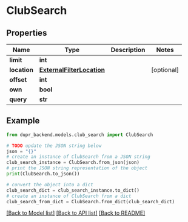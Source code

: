 # ClubSearch


## Properties

Name | Type | Description | Notes
------------ | ------------- | ------------- | -------------
**limit** | **int** |  | 
**location** | [**ExternalFilterLocation**](ExternalFilterLocation.md) |  | [optional] 
**offset** | **int** |  | 
**own** | **bool** |  | 
**query** | **str** |  | 

## Example

```python
from dupr_backend.models.club_search import ClubSearch

# TODO update the JSON string below
json = "{}"
# create an instance of ClubSearch from a JSON string
club_search_instance = ClubSearch.from_json(json)
# print the JSON string representation of the object
print(ClubSearch.to_json())

# convert the object into a dict
club_search_dict = club_search_instance.to_dict()
# create an instance of ClubSearch from a dict
club_search_from_dict = ClubSearch.from_dict(club_search_dict)
```
[[Back to Model list]](../README.md#documentation-for-models) [[Back to API list]](../README.md#documentation-for-api-endpoints) [[Back to README]](../README.md)


